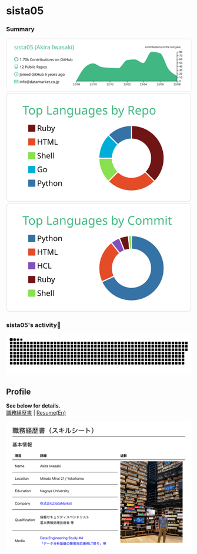 # sista05

### Summary

[![](https://raw.githubusercontent.com/sista05/sista05/master/profile-summary-card-output/vue/0-profile-details.svg)](https://github.com/vn7n24fzkq/github-profile-summary-cards)
[![](https://raw.githubusercontent.com/sista05/sista05/master/profile-summary-card-output/vue/1-repos-per-language.svg)](https://github.com/vn7n24fzkq/github-profile-summary-cards)
[![](https://raw.githubusercontent.com/sista05/sista05/master/profile-summary-card-output/vue/2-most-commit-language.svg)](https://github.com/vn7n24fzkq/github-profile-summary-cards)


### sista05's activity🌵
![github-contribution-grid-snake](https://raw.githubusercontent.com/sista05/sista05/master/img/github-snake-dark.svg)

## Profile

**See below for details.**<br>
[職務経歴書](https://github.com/sista05/Curriculum-Vitae) | [Resume(En)](https://datamarket.co.jp/Resume.pdf)

![CurriculumVitae](img/CurriculumVitae.png)
